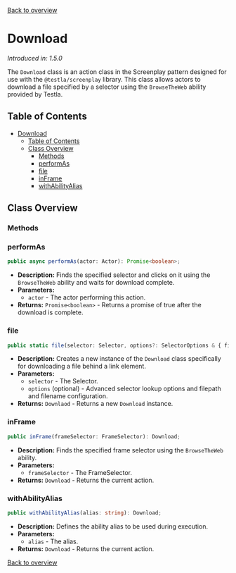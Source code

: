 [Back to overview](../../screenplay_elements.md)

# Download

*Introduced in: 1.5.0*

The `Download` class is an action class in the Screenplay pattern designed for use with the `@testla/screenplay` library. This class allows actors to download a file specified by a selector using the `BrowseTheWeb` ability provided by Testla.

## Table of Contents

- [Download](#download)
  - [Table of Contents](#table-of-contents)
  - [Class Overview](#class-overview)
    - [Methods](#methods)
    - [performAs](#performas)
    - [file](#file)
    - [inFrame](#inframe)
    - [withAbilityAlias](#withabilityalias)

## Class Overview

### Methods

### performAs

```typescript
public async performAs(actor: Actor): Promise<boolean>;
```

- **Description:** Finds the specified selector and clicks on it using the `BrowseTheWeb` ability and waits for download complete.
- **Parameters:**
  - `actor` - The actor performing this action.
- **Returns:** `Promise<boolean>` - Returns a promise of true after the download is complete.

### file

```typescript
public static file(selector: Selector, options?: SelectorOptions & { filepath?: string; filename?: string }): Download;
```

- **Description:** Creates a new instance of the `Download` class specifically for downloading a file behind a link element.
- **Parameters:**
  - `selector` - The Selector.
  - `options` (optional) - Advanced selector lookup options and filepath and filename configuration.
- **Returns:** `Downlaod` - Returns a new `Download` instance.

### inFrame

```typescript
public inFrame(frameSelector: FrameSelector): Download;
```

- **Description:** Finds the specified frame selector using the `BrowseTheWeb` ability.
- **Parameters:**
  - `frameSelector` - The FrameSelector.
- **Returns:** `Download` - Returns the current action.

### withAbilityAlias

```typescript
public withAbilityAlias(alias: string): Download;
```

- **Description:** Defines the ability alias to be used during execution.
- **Parameters:**
  - `alias` - The alias.
- **Returns:** `Download` - Returns the current action.

[Back to overview](../../screenplay_elements.md)
